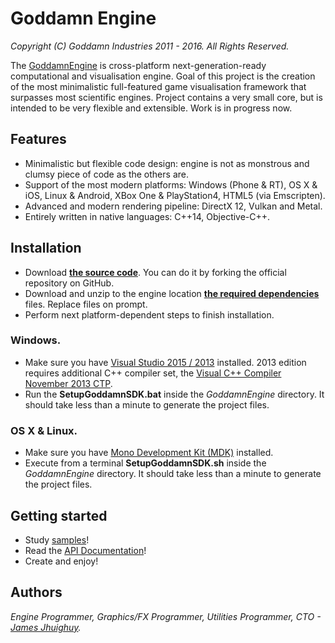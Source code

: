 Goddamn Engine
==============
_Copyright (C) Goddamn Industries 2011 - 2016. All Rights Reserved._

The [GoddamnEngine](http://goddamnengine.com) is cross-platform next-generation-ready computational and visualisation engine. Goal of this project is the creation of the most minimalistic full-featured game visualisation framework that surpasses most scientific engines. Project contains a very small core, but is intended to be very flexible and extensible.
Work is in progress now.

Features
--------
 - Minimalistic but flexible code design: engine is not as monstrous and clumsy piece of code as the others are.
 - Support of the most modern platforms: Windows (Phone & RT), OS X & iOS, Linux & Android, XBox One & PlayStation4, HTML5 (via Emscripten).
 - Advanced and modern rendering pipeline: DirectX 12, Vulkan and Metal.
 - Entirely written in native languages: C++14, Objective-C++.

Installation
------------
 - Download [**the source code**](https://github.com/GoddamnIndustries/GoddamnEngine). You can do it by forking the official repository on GitHub.
 - Download and unzip to the engine location [**the required dependencies**](https://www.dropbox.com/s/fz01ocjms3srtn3/GoddamnEngine-Dependencies.zip?dl=0) files. Replace files on prompt.
 - Perform next platform-dependent steps to finish installation.

### Windows.
 - Make sure you have [Visual Studio 2015 / 2013](http://www.visualstudio.com/) installed. 2013 edition requires additional C++ compiler set, the [Visual C++ Compiler November 2013 CTP](http://www.microsoft.com/en-us/download/details.aspx?id=41151).
 - Run the **SetupGoddamnSDK.bat** inside the _GoddamnEngine_ directory. It should take less than a minute to generate the project files.

### OS X & Linux.
 - Make sure you have [Mono Development Kit (MDK)](http://www.mono-project.com/) installed.
 - Execute from a terminal **SetupGoddamnSDK.sh** inside the _GoddamnEngine_ directory. It should take less than a minute to generate the project files.

Getting started
---------------
 - Study [samples](https://github.com/GoddamnIndustries/GoddamnEngine/tree/master/Source/Projects/Samples/)!
 - Read the [API Documentation](https://github.com/GoddamnIndustries/GoddamnEngine/blob/master/Doc/GoddamnEngine.chm)!
 - Create and enjoy!

Authors
-------
_Engine Programmer, Graphics/FX Programmer, Utilities Programmer, CTO - [James Jhuighuy](https://github.com/Jhuighuy)._
